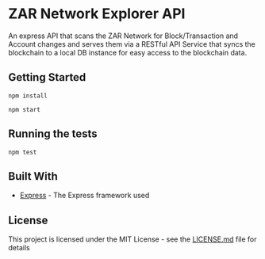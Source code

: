 # ZAR Network Explorer API

An express API that scans the ZAR Network for Block/Transaction and Account changes and serves them via a RESTful API
Service that syncs the blockchain to a local DB instance for easy access to the blockchain data.

## Getting Started

```
npm install
```
```
npm start
```

## Running the tests

```
npm test
```

## Built With

* [Express](https://expressjs.com/) - The Express framework used

## License

This project is licensed under the MIT License - see the [LICENSE.md](LICENSE.md) file for details
